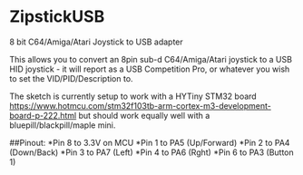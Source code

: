 # ZipstickUSB
8 bit C64/Amiga/Atari Joystick to USB adapter

This allows you to convert an 8pin sub-d C64/Amiga/Atari joystick to a USB HID joystick - it will report as a USB Competition Pro, or whatever you wish to set the VID/PID/Description to.

The sketch is currently setup to work with a HYTiny STM32 board https://www.hotmcu.com/stm32f103tb-arm-cortex-m3-development-board-p-222.html but should work equally well with a bluepill/blackpill/maple mini.

##Pinout:
*Pin 8 to 3.3V on MCU
*Pin 1 to PA5 (Up/Forward)
*Pin 2 to PA4 (Down/Back)
*Pin 3 to PA7 (Left)
*Pin 4 to PA6 (Rght)
*Pin 6 to PA3 (Button 1)
